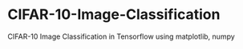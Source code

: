 # CIFAR-10-Image-Classification
CIFAR-10 Image Classification in Tensorflow using matplotlib, numpy
